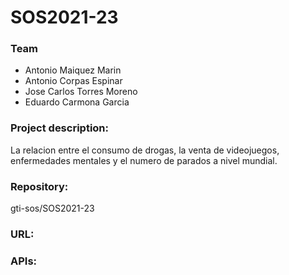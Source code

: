# SOS2021-23
### Team
- Antonio Maiquez Marin
- Antonio Corpas Espinar
- Jose Carlos Torres Moreno
- Eduardo Carmona Garcia
### Project description:
La relacion entre el consumo de drogas, la venta de videojuegos, enfermedades mentales y el numero de parados a nivel mundial.
### Repository: 
gti-sos/SOS2021-23
### URL:
### APIs:
